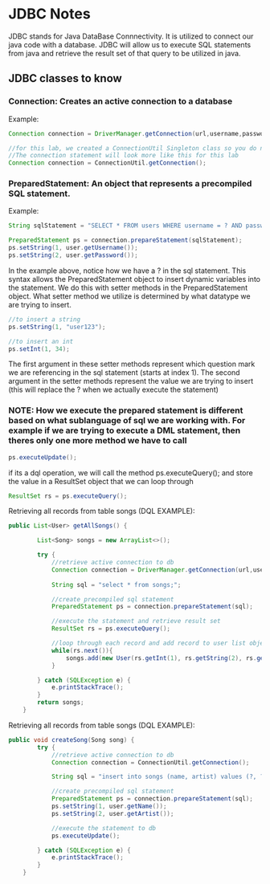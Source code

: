 # JDBC Notes

JDBC stands for Java DataBase Connnectivity. It is utilized to connect our java code with a database. JDBC will allow us to execute SQL statements from java and retrieve the result set of that query to be utilized in java.

## JDBC classes to know
### **Connection**: Creates an active connection to a database
Example:
```java
Connection connection = DriverManager.getConnection(url,username,password);

//for this lab, we created a ConnectionUtil Singleton class so you do not have to worry about the credentials to the database.
//The connection statement will look more like this for this lab
Connection connection = ConnectionUtil.getConnection();
```

### **PreparedStatement**: An object that represents a precompiled SQL statement.
Example:
```java
String sqlStatement = "SELECT * FROM users WHERE username = ? AND password = ?"

PreparedStatement ps = connection.prepareStatement(sqlStatement);
ps.setString(1, user.getUsername());
ps.setString(2, user.getPassword());
```
In the example above, notice how we have a ? in the sql statement. This syntax allows the PreparedStatement object to insert dynamic variables into the statement. We do this with setter methods in the PreparedStatement object. What setter method we utilize is determined by what datatype we are trying to insert. 
```java
//to insert a string
ps.setString(1, "user123");

//to insert an int
ps.setInt(1, 34);
```
The first argument in these setter methods represent which question mark we are referencing in the sql statement (starts at index 1). The second argument in the setter methods represent the value we are trying to insert (this will replace the ? when we actually execute the statement)

### **NOTE**: How we execute the prepared statement is different based on what sublanguage of sql we are working with. For example if we are trying to execute a DML statement, then theres only one more method we have to call

```java
ps.executeUpdate();
```

if its a dql operation, we will call the method ps.executeQuery(); and store the value in a ResultSet object that we can loop through

```java
ResultSet rs = ps.executeQuery();
```

Retrieving all records from table songs (DQL EXAMPLE):
```java
public List<User> getAllSongs() {

        List<Song> songs = new ArrayList<>();

        try {
            //retrieve active connection to db
            Connection connection = DriverManager.getConnection(url,username, password);
 
            String sql = "select * from songs;";

            //create precompiled sql statement
            PreparedStatement ps = connection.prepareStatement(sql);

            //execute the statement and retrieve result set
            ResultSet rs = ps.executeQuery();

            //loop through each record and add record to user list object
            while(rs.next()){
                songs.add(new User(rs.getInt(1), rs.getString(2), rs.getString(3)));
            }

        } catch (SQLException e) {
            e.printStackTrace();
        }
        return songs;
    }
```


Retrieving all records from table songs (DQL EXAMPLE):
```java
public void createSong(Song song) {
        try {
            //retrieve active connection to db
            Connection connection = ConnectionUtil.getConnection();

            String sql = "insert into songs (name, artist) values (?, ?);";

            //create precompiled sql statement
            PreparedStatement ps = connection.prepareStatement(sql);
            ps.setString(1, user.getName());
            ps.setString(2, user.getArtist());

            //execute the statement to db
            ps.executeUpdate();

        } catch (SQLException e) {
            e.printStackTrace();
        }
    }
```

